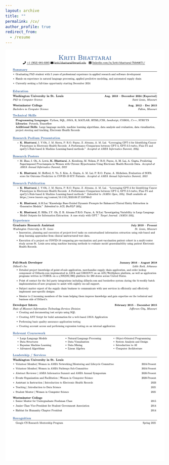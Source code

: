 ```yaml
---
layout: archive
title: ""
permalink: /cv/
author_profile: true
redirect_from:
  - /resume
---
```


<img src="CV1.png" alt="Page 1" style="margin-bottom: -5px;">
<img src="CV2.png" alt="Page 2">
